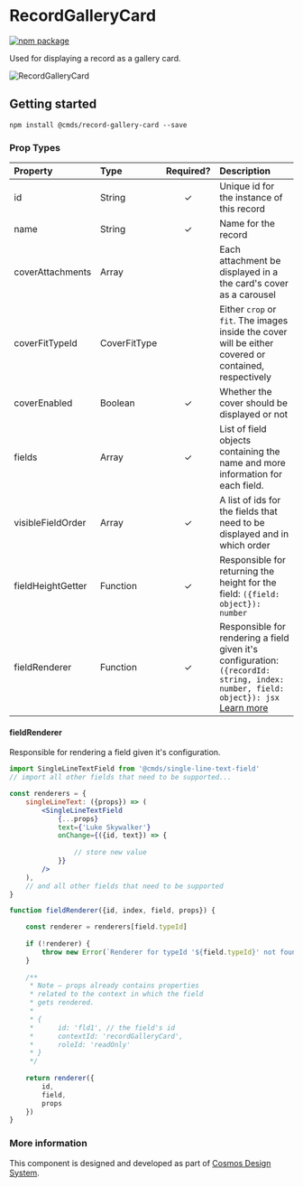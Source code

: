 # RecordGalleryCard

[![npm package][npm-badge]][npm]

Used for displaying a record as a gallery card.	

![RecordGalleryCard](https://user-images.githubusercontent.com/44947294/48668890-51e64780-eb2a-11e8-8ee8-152d780be21e.png)

## Getting started

````
npm install @cmds/record-gallery-card --save
````

### Prop Types

| Property | Type | Required? | Description |
|:---|:---|:---:|:---|
| id | String | ✓ | Unique id for the instance of this record |
| name | String | ✓ | Name for the record |
| coverAttachments | Array | | Each attachment be displayed in a the card's cover as a carousel |
| coverFitTypeId | CoverFitType | | Either `crop` or `fit`. The images inside the cover will be either covered or contained, respectively |
| coverEnabled | Boolean | ✓ | Whether the cover should be displayed or not |
| fields | Array | ✓ | List of field objects containing the name and more information for each field. |
| visibleFieldOrder | Array | ✓ | A list of ids for the fields that need to be displayed and in which order |
| fieldHeightGetter | Function | ✓ | Responsible for returning the height for the field: `({field: object}): number` |
| fieldRenderer | Function | ✓ | Responsible for rendering a field given it's configuration: `({recordId: string, index: number, field: object}): jsx` [Learn more](#fieldRenderer) |

#### fieldRenderer

Responsible for rendering a field given it's configuration.

```jsx harmony
import SingleLineTextField from '@cmds/single-line-text-field'
// import all other fields that need to be supported...

const renderers = {
    singleLineText: ({props}) => (
        <SingleLineTextField
            {...props}
            text={'Luke Skywalker'}
            onChange={({id, text}) => {
                
                // store new value
            }}
        />
    ),
    // and all other fields that need to be supported
}

function fieldRenderer({id, index, field, props}) {

    const renderer = renderers[field.typeId]
    
    if (!renderer) {
        throw new Error(`Renderer for typeId '${field.typeId}' not found`)
    }
    
    /**
     * Note — props already contains properties
     * related to the context in which the field
     * gets rendered.
     * 
     * {
     *      id: 'fld1', // the field's id
     *      contextId: 'recordGalleryCard',
     *      roleId: 'readOnly'
     * }
     */
    
    return renderer({ 
        id, 
        field,
        props
    })
}
```

### More information

This component is designed and developed as part of [Cosmos Design System][cmds]. 

[cmds]: https://github.com/entercosmos/cosmos
[npm-badge]: https://img.shields.io/npm/v/@cmds/record-gallery-card.svg
[npm]: https://www.npmjs.org/package/@cmds/record-gallery-card
